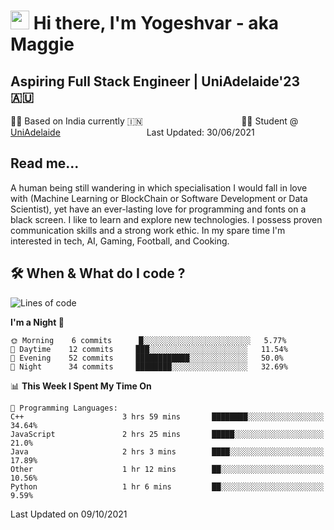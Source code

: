 <h1><img src="https://emojis.slackmojis.com/emojis/images/1531849430/4246/blob-sunglasses.gif?1531849430" width="30"/> Hi there, I'm Yogeshvar - aka Maggie</h1>

## Aspiring Full Stack Engineer | UniAdelaide'23 🇦🇺  
🏂🏻  Based on India currently 🇮🇳 &nbsp;&nbsp;&nbsp;&nbsp;&nbsp;&nbsp;&nbsp;&nbsp;&nbsp;&nbsp;&nbsp;&nbsp;&nbsp;&nbsp;&nbsp;&nbsp;&nbsp;&nbsp;&nbsp;&nbsp;&nbsp;&nbsp;&nbsp;&nbsp;&nbsp;&nbsp;&nbsp;&nbsp;&nbsp;&nbsp;&nbsp;&nbsp;&nbsp;&nbsp;&nbsp;&nbsp;&nbsp;&nbsp;&nbsp;👨‍💻 Student @ [UniAdelaide](https://www.adelaide.edu.au)   &nbsp;&nbsp;&nbsp;&nbsp;&nbsp;&nbsp;&nbsp;&nbsp;&nbsp;&nbsp;&nbsp;&nbsp;&nbsp;&nbsp;&nbsp;&nbsp;&nbsp;&nbsp;&nbsp;&nbsp;&nbsp;&nbsp;&nbsp;&nbsp;&nbsp;&nbsp;&nbsp;&nbsp;&nbsp;&nbsp;&nbsp;&nbsp; &nbsp;Last Updated: 30/06/2021

## Read me...

A human being still wandering in which specialisation I would fall in love with (Machine Learning or BlockChain or Software Development or Data Scientist), yet have an ever-lasting love for programming and fonts on a black screen. I like to learn and explore new technologies. I possess proven communication skills and a strong work ethic. In my spare time I'm interested in tech, AI, Gaming, Football, and Cooking.

## 🛠 When & What do I code ?  

<!--START_SECTION:waka-->
![Lines of code](https://img.shields.io/badge/From%20Hello%20World%20I%27ve%20Written-76961%20lines%20of%20code-blue)

**I'm a Night 🦉** 

```text
🌞 Morning    6 commits      █░░░░░░░░░░░░░░░░░░░░░░░░   5.77% 
🌆 Daytime    12 commits     ███░░░░░░░░░░░░░░░░░░░░░░   11.54% 
🌃 Evening    52 commits     ████████████░░░░░░░░░░░░░   50.0% 
🌙 Night      34 commits     ████████░░░░░░░░░░░░░░░░░   32.69%

```


📊 **This Week I Spent My Time On** 

```text
💬 Programming Languages: 
C++                      3 hrs 59 mins       ████████░░░░░░░░░░░░░░░░░   34.64% 
JavaScript               2 hrs 25 mins       █████░░░░░░░░░░░░░░░░░░░░   21.0% 
Java                     2 hrs 3 mins        ████░░░░░░░░░░░░░░░░░░░░░   17.89% 
Other                    1 hr 12 mins        ██░░░░░░░░░░░░░░░░░░░░░░░   10.56% 
Python                   1 hr 6 mins         ██░░░░░░░░░░░░░░░░░░░░░░░   9.59%

```


 Last Updated on 09/10/2021
<!--END_SECTION:waka-->
